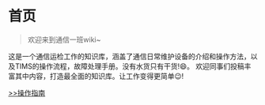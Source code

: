 # 首页

> 欢迎来到通信一班wiki~

  这是一个通信运检工作的知识库，涵盖了通信日常维护设备的介绍和操作方法，以及TIMS的操作流程，故障处理手册。没有水货只有干货!:smile:。
欢迎同事们投稿丰富其中内容，打造最全面的知识库。让工作变得更简单:wink:!

[>>操作指南](guide)
